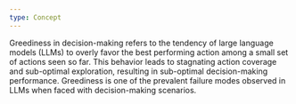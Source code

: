 ```yaml
---
type: Concept
---
```


Greediness in decision-making refers to the tendency of large language models (LLMs) to overly favor the best performing action among a small set of actions seen so far. This behavior leads to stagnating action coverage and sub-optimal exploration, resulting in sub-optimal decision-making performance. Greediness is one of the prevalent failure modes observed in LLMs when faced with decision-making scenarios.